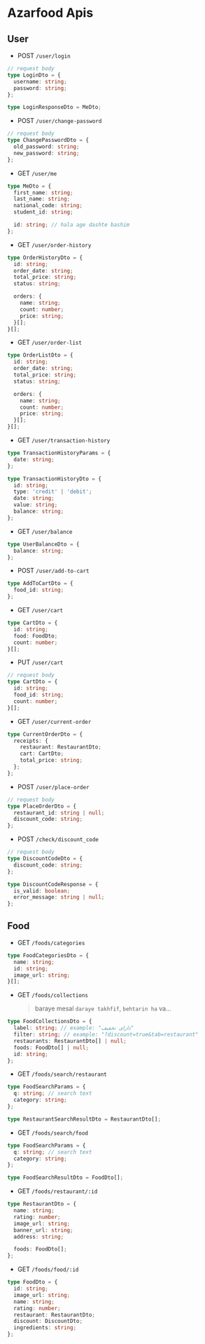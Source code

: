 # Azarfood Apis

## User

- POST `/user/login`

```ts
// request body
type LoginDto = {
  username: string;
  password: string;
};

type LoginResponseDto = MeDto;
```

- POST `/user/change-password`

```ts
// request body
type ChangePasswordDto = {
  old_password: string;
  new_password: string;
};
```

- GET `/user/me`

```ts
type MeDto = {
  first_name: string;
  last_name: string;
  national_code: string;
  student_id: string;

  id: string; // hala age dashte bashim
};
```

- GET `/user/order-history`

```ts
type OrderHistoryDto = {
  id: string;
  order_date: string;
  total_price: string;
  status: string;

  orders: {
    name: string;
    count: number;
    price: string;
  }[];
}[];
```

- GET `/user/order-list`

```ts
type OrderListDto = {
  id: string;
  order_date: string;
  total_price: string;
  status: string;

  orders: {
    name: string;
    count: number;
    price: string;
  }[];
}[];
```

- GET `/user/transaction-history`

```ts
type TransactionHistoryParams = {
  date: string;
};

type TransactionHistoryDto = {
  id: string;
  type: 'credit' | 'debit';
  date: string;
  value: string;
  balance: string;
};
```

- GET `/user/balance`

```ts
type UserBalanceDto = {
  balance: string;
};
```

- POST `/user/add-to-cart`

```ts
type AddToCartDto = {
  food_id: string;
};
```

- GET `/user/cart`

```ts
type CartDto = {
  id: string;
  food: FoodDto;
  count: number;
}[];
```

- PUT `/user/cart`

```ts
// request body
type CartDto = {
  id: string;
  food_id: string;
  count: number;
}[];
```

- GET `/user/current-order`

```ts
type CurrentOrderDto = {
  receipts: {
    restaurant: RestaurantDto;
    cart: CartDto;
    total_price: string;
  };
};
```

- POST `/user/place-order`

```ts
// request body
type PlaceOrderDto = {
  restaurant_id: string | null;
  discount_code: string;
};
```

- POST `/check/discount_code`

```ts
// request body
type DiscountCodeDto = {
  discount_code: string;
};

type DiscountCodeResponse = {
  is_valid: boolean;
  error_message: string | null;
};
```

## Food

- GET `/foods/categories`

```ts
type FoodCategoriesDto = {
  name: string;
  id: string;
  image_url: string;
}[];
```

- GET `/foods/collections`

  > baraye mesal `daraye takhfif`, `behtarin ha` va...

```ts
type FoodCollectionsDto = {
  label: string; // example: "دارای تخفیف"
  filter: string; // example: "?discount=true&tab=restaurant"
  restaurants: RestaurantDto[] | null;
  foods: FoodDto[] | null;
  id: string;
};
```

- GET `/foods/search/restaurant`

```ts
type FoodSearchParams = {
  q: string; // search text
  category: string;
};

type RestaurantSearchResultDto = RestaurantDto[];
```

- GET `/foods/search/food`

```ts
type FoodSearchParams = {
  q: string; // search text
  category: string;
};

type FoodSearchResultDto = FoodDto[];
```

- GET `/foods/restaurant/:id`

```ts
type RestaurantDto = {
  name: string;
  rating: number;
  image_url: string;
  banner_url: string;
  address: string;

  foods: FoodDto[];
};
```

- GET `/foods/food/:id`

```ts
type FoodDto = {
  id: string;
  image_url: string;
  name: string;
  rating: number;
  restaurant: RestaurantDto;
  discount: DiscountDto;
  ingredients: string;
};
```
